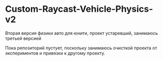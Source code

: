 # Custom-Raycast-Vehicle-Physics-v2
Вторая версия физики авто для юнити, проект устаревший, занимаюсь третьей версией

Пока репозиторий пустует, поскольку занимаюсь очисткой проекта от экспериментов и привязки к другому проекту.
